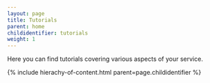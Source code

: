 ```yaml
---
layout: page
title: Tutorials
parent: home
childidentifier: tutorials
weight: 1
---
```


Here you can find tutorials covering various aspects of your service.

{% include hierachy-of-content.html parent=page.childidentifier %}
